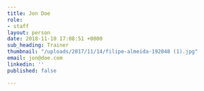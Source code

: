 ```yaml
---
title: Jon Doe
role:
- staff
layout: person
date: 2018-11-10 17:08:51 +0000
sub_heading: Trainer
thumbnail: "/uploads/2017/11/14/filipe-almeida-192048 (1).jpg"
email: jon@doe.com
linkedin: ''
published: false

---
```

